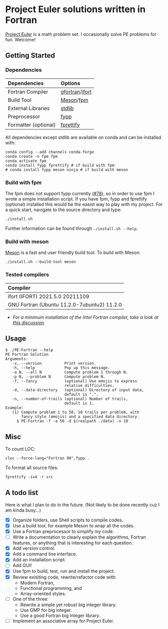 # Project Euler solutions written in Fortran

[Project Euler](https://projecteuler.net/about) is a math problem set. I occasionally solve PE problems for fun. Welcome!

## Getting Started

### Dependencies

| Dependencies          | Options               |
|:----------------------|:----------------------|
| Fortran Compiler      | [gfortran](https://gcc.gnu.org/wiki/GFortran)/[ifort](https://www.intel.com/content/www/us/en/developer/tools/oneapi/fortran-compiler.html#gs.lki8b0) |
| Build Tool            | [Meson](https://mesonbuild.com/)/[fpm](https://github.com/fortran-lang/fpm) |
| External Libraries    | [stdlib](https://github.com/fortran-lang/stdlib)    |
| Preprocessor          | [fypp](https://github.com/aradi/fypp)               |
| Formatter (optional)  | [fprettify](https://github.com/pseewald/fprettify)  |

All dependencies except stdlib are available on conda and can be installed with:

```
conda config --add channels conda-forge
conda create -n fpm fpm
conda activate fpm
conda install fypp fprettify # if build with fpm
# conda install fypp meson ninja # if build with meson
```

### Build with fpm

The fpm does not support fypp currently ([#78](https://github.com/fortran-lang/fpm/issues/78)), so in order to use fpm I wrote a simple installation script. If you have fpm, fypp and fprettify (optional) installed this would be the easist way to play with my project. For a quick start, navigate to the source directory and type:

```
./install.sh
```

Further information can be found through `./install.sh --help`.

### Build with meson

[Meson](https://mesonbuild.com/) is a fast and user friendly build tool. To build with Meson:

```
./install.sh --build-tool meson
```

### Tested compilers

| Compiler |
|:----|
| ifort (IFORT) 2021.5.0 20211109 |
| GNU Fortran (Ubuntu 11.2.0-7ubuntu2) 11.2.0 |

* _For a minimum installation of the Intel Fortran compiler, take a look at [this discussion](https://fortran-lang.discourse.group/t/intel-releases-oneapi-toolkit-free-fortran-2018/471/35?u=han190)._


## Usage

```
$ ./PE-Fortran --help
PE Fortran Solution
Arguments:
   -v, --version          Print version.
   -h, --help             Pop up this message.
   -a N, --all N          Compute problem 1 through N.
   -p N, --problem N      Compute problem N.
   -f, --fancy            (optional) Use emojis to express
                          relative difficulties.
   -d, --data-directory   (optional) Directory of input data,
                          default is ".".
   -n, --number-of-trails (optional) Number of trails,
                          default is 1.
Example:
   (1) Compute problem 1 to 50, 10 trails per problem, with
       fancy style (emojis) and a specified data directory.
     $ PE-Fortran -f -a 50 -d $(realpath ./data) -n 10
```

## Misc

To count LOC:
```
cloc --force-lang="Fortran 90",fypp .
```

To format all source files:
```
fprettify -i=4 -r src
```

## A todo list

Here is what I plan to do in the future. (Not likely to be done recently cuz I am kinda busy...)

- [x] Organize folders, use Shell scripts to compile codes.
- [x] Use a build tool, for example Meson to wrap all the codes. 
- [x] Use a Fortran preprocessor to simplify my code.
- [ ] Write a documentation to clearly explain the algorithms, Fortran features, or anything that is interesting for each question.
- [x] Add version control.
- [x] Add a command line interface.
- [x] Add an installation script.
- [ ] Add GUI!
- [x] Use fpm to build, test, run and install the project.
- [x] Review exisiting code, rewrite/refactor code with:
   * Modern Fortran, 
   * Functional programming, and 
   * Array-oriented styles.
- [ ] One of the three: 
   * Rewrite a simple yet robust big integer library.
   * Use GMP for big integer.
   * Use a good Fortran big integer library.
- [ ] Implement an associative array for Project Euler.